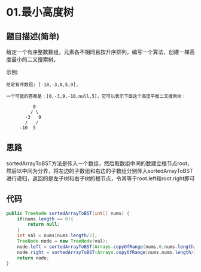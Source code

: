 # 01.最小高度树

## 题目描述(简单)

给定一个有序整数数组，元素各不相同且按升序排列，编写一个算法，创建一棵高度最小的二叉搜索树。

示例:

```text
给定有序数组: [-10,-3,0,5,9],

一个可能的答案是：[0,-3,9,-10,null,5]，它可以表示下面这个高度平衡二叉搜索树：

          0
         / \
       -3   9
       /   /
     -10  5
```

## 思路

sortedArrayToBST方法是传入一个数组，然后取数组中间的数建立根节点root，然后以中间为分界，将左边的子数组和右边的子数组分别传入sortedArrayToBST进行递归，返回的是左子树和右子树的根节点，令其等于root.left和root.right即可

## 代码

```java
public TreeNode sortedArrayToBST(int[] nums) {
    if(nums.length == 0){
        return null;
    }
    int val = nums[nums.length/2];
    TreeNode node = new TreeNode(val);
    node.left = sortedArrayToBST(Arrays.copyOfRange(nums,0,nums.length/2));
    node.right = sortedArrayToBST(Arrays.copyOfRange(nums,nums.length/2 +1,nums.length));
    return node;
}
```

